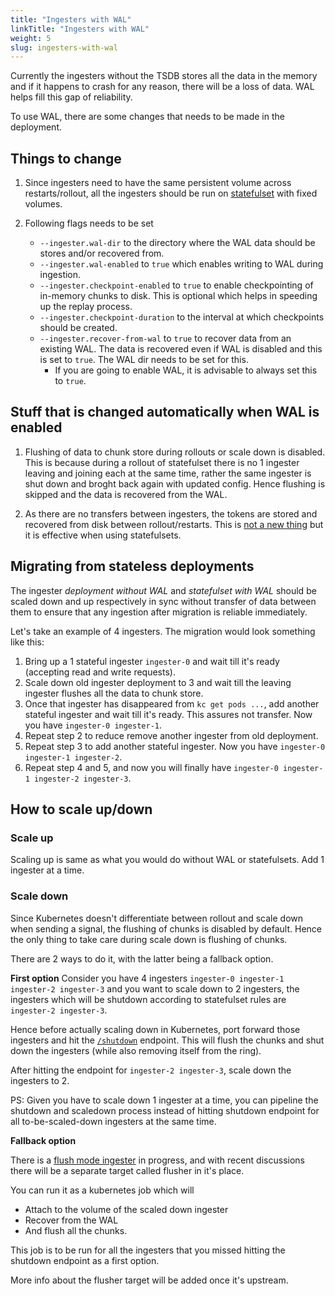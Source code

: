 ```yaml
---
title: "Ingesters with WAL"
linkTitle: "Ingesters with WAL"
weight: 5
slug: ingesters-with-wal
---
```


Currently the ingesters without the TSDB stores all the data in the memory and if it happens to crash for any reason, there will be a loss of data. WAL helps fill this gap of reliability.

To use WAL, there are some changes that needs to be made in the deployment.

## Things to change

1. Since ingesters need to have the same persistent volume across restarts/rollout, all the ingesters should be run on [statefulset](https://kubernetes.io/docs/concepts/workloads/controllers/statefulset/) with fixed volumes.

2. Following flags needs to be set
    * `--ingester.wal-dir` to the directory where the WAL data should be stores and/or recovered from.
    * `--ingester.wal-enabled` to `true` which enables writing to WAL during ingestion.
    * `--ingester.checkpoint-enabled` to `true` to enable checkpointing of in-memory chunks to disk. This is optional which helps in speeding up the replay process.
    * `--ingester.checkpoint-duration` to the interval at which checkpoints should be created.
    * `--ingester.recover-from-wal` to `true` to recover data from an existing WAL. The data is recovered even if WAL is disabled and this is set to `true`. The WAL dir needs to be set for this.
        * If you are going to enable WAL, it is advisable to always set this to `true`.

## Stuff that is changed automatically when WAL is enabled

1. Flushing of data to chunk store during rollouts or scale down is disabled. This is because during a rollout of statefulset there is no 1 ingester leaving and joining each at the same time, rather the same ingester is shut down and broght back again with updated config. Hence flushing is skipped and the data is recovered from the WAL.

2. As there are no transfers between ingesters, the tokens are stored and recovered from disk between rollout/restarts. This is [not a new thing](https://github.com/cortexproject/cortex/pull/1750) but it is effective when using statefulsets.

## Migrating from stateless deployments

The ingester _deployment without WAL_ and _statefulset with WAL_ should be scaled down and up respectively in sync without transfer of data between them to ensure that any ingestion after migration is reliable immediately.

Let's take an example of 4 ingesters. The migration would look something like this:

1. Bring up a 1 stateful ingester `ingester-0` and wait till it's ready (accepting read and write requests).
2. Scale down old ingester deployment to 3 and wait till the leaving ingester flushes all the data to chunk store.
3. Once that ingester has disappeared from `kc get pods ...`, add another stateful ingester and wait till it's ready. This assures not transfer. Now you have `ingester-0 ingester-1`.
4. Repeat step 2 to reduce remove another ingester from old deployment.
5. Repeat step 3 to add another stateful ingester. Now you have `ingester-0 ingester-1 ingester-2`.
6. Repeat step 4 and 5, and now you will finally have `ingester-0 ingester-1 ingester-2 ingester-3`.

## How to scale up/down

### Scale up

Scaling up is same as what you would do without WAL or statefulsets. Add 1 ingester at a time.

### Scale down

Since Kubernetes doesn't differentiate between rollout and scale down when sending a signal, the flushing of chunks is disabled by default. Hence the only thing to take care during scale down is flushing of chunks.

There are 2 ways to do it, with the latter being a fallback option.

**First option**
Consider you have 4 ingesters `ingester-0 ingester-1 ingester-2 ingester-3` and you want to scale down to 2 ingesters, the ingesters which will be shutdown according to statefulset rules are `ingester-2 ingester-3`.

Hence before actually scaling down in Kubernetes, port forward those ingesters and hit the [`/shutdown`](https://github.com/cortexproject/cortex/pull/1746) endpoint. This will flush the chunks and shut down the ingesters (while also removing itself from the ring).

After hitting the endpoint for `ingester-2 ingester-3`, scale down the ingesters to 2.

PS: Given you have to scale down 1 ingester at a time, you can pipeline the shutdown and scaledown process instead of hitting shutdown endpoint for all to-be-scaled-down ingesters at the same time.

**Fallback option**

There is a [flush mode ingester](https://github.com/cortexproject/cortex/pull/1747) in progress, and with recent discussions there will be a separate target called flusher in it's place.

You can run it as a kubernetes job which will 
* Attach to the volume of the scaled down ingester
* Recover from the WAL
* And flush all the chunks. 

This job is to be run for all the ingesters that you missed hitting the shutdown endpoint as a first option.

More info about the flusher target will be added once it's upstream.